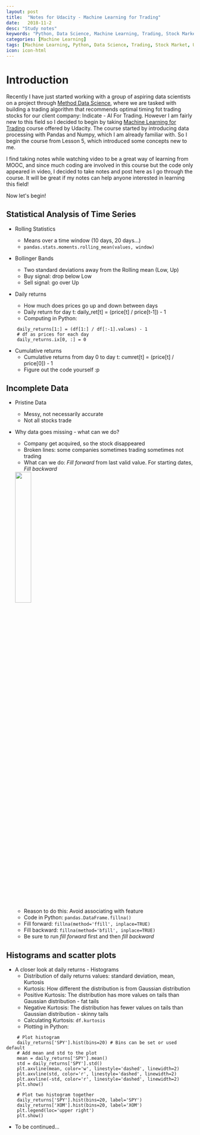 ```yaml
---
layout: post
title:  "Notes for Udacity - Machine Learning for Trading"
date:   2018-11-2
desc: "Study notes"
keywords: "Python, Data Science, Machine Learning, Trading, Stock Market, Udacity"
categories: [Machine Learning]
tags: [Machine Learning, Python, Data Science, Trading, Stock Market, Udacity]
icon: icon-html
---
```


# Introduction

Recently I have just started working with a group of aspiring data scientists on a project through [Method Data Science](http://methoddatascience.com/), where we are tasked with building a trading algorithm that recommends optimal timing fot trading stocks for our client company: Indicate - AI For Trading. However I am fairly new to this field so I decided to begin by taking [Machine Learning for Trading](https://classroom.udacity.com/courses/ud501) course offered by Udacity. The course started by introducing data processing with Pandas and Numpy, which I am already familiar with. So I begin the course from Lesson 5, which introduced some concepts new to me.

I find taking notes while watching video to be a great way of learning from MOOC, and since much coding are involved in this course but the code only appeared in video, I decided to take notes and post here as I go through the course. It will be great if my notes can help anyone interested in learning this field!

Now let's begin!

## Statistical Analysis of Time Series
* Rolling Statistics
	* Means over a time window (10 days, 20 days…)
	* `pandas.stats.moments.rolling_mean(values, window)`

* Bollinger Bands
	* Two standard deviations away from the Rolling mean (Low, Up)
	* Buy signal: drop below Low
	* Sell signal: go over Up

* Daily returns
	* How much does prices go up and down between days
	* Daily return for day t: daily_ret[t] = (price[t] / price[t-1]) - 1
	* Computing in Python:
	
```
	daily_returns[1:] = (df[1:] / df[:-1].values) - 1
	# df as prices for each day
	daily_returns.ix[0, :] = 0
```
* Cumulative returns
	* Cumulative returns from day 0 to day t: cumret[t] = (price[t] / price[0]) - 1
	* Figure out the code yourself :p
	
## Incomplete Data
* Pristine Data
	* Messy, not necessarily accurate
	* Not all stocks trade

* Why data goes missing - what can we do?
	* Company get acquired, so the stock disappeared
	* Broken lines: some companies sometimes trading sometimes not trading
	* What can we do: _Fill forward_ from last valid value. For starting dates, _Fill backward_

	<img src="{{ site.img_path }}/MLforTrading/part1-1.png" width="30%">

	* Reason to do this: Avoid associating with feature
	* Code in Python: `pandas.DataFrame.fillna()`
	* Fill forward: `fillna(method='ffill', inplace=TRUE)`
	* Fill backward:  `fillna(method='bfill', inplace=TRUE)`
	* Be sure to run _fill forward_ first and then _fill backward_

## Histograms and scatter plots
* A closer look at daily returns - Histograms
	* Distribution of daily returns values: standard deviation, mean, Kurtosis
	* Kurtosis: How different the distribution is from Gaussian distribution
	* Positive Kurtosis: The distribution has more values on tails than Gaussian distribution - fat tails
	* Negative Kurtosis: The distribution has fewer values on tails than Gaussian distribution - skinny tails
	* Calculating Kurtosis: `df.kurtosis`
	* Plotting in Python:

```
	# Plot histogram
	daily_returns['SPY'].hist(bins=20) # Bins can be set or used default
	# Add mean and std to the plot
	mean = daily_returns['SPY'].mean()
	std = daily_returns['SPY'].std()
	plt.axvline(mean, color='w', linestyle='dashed', linewidth=2)
	plt.axvline(std, color='r', linestyle='dashed', linewidth=2)
	plt.axvline(-std, color='r', linestyle='dashed', linewidth=2)
	plt.show()

	# Plot two histogram together
	daily_returns['SPY'].hist(bins=20, label='SPY')
	daily_returns['XOM'].hist(bins=20, label='XOM')
	plt.legend(loc='upper right')
	plt.show()
```
* To be continued...


